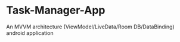 # Task-Manager-App
An MVVM architecture (ViewModel/LiveData/Room DB/DataBinding) android application
